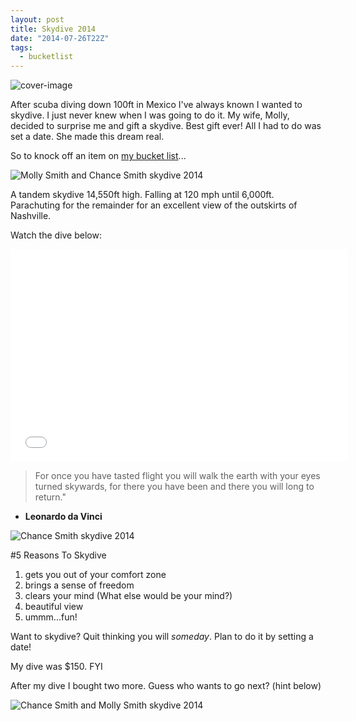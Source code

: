 ```yaml
---
layout: post
title: Skydive 2014
date: "2014-07-26T22Z"
tags:
  - bucketlist
---
```


![cover-image](/content/images/2014/Jul/IMG_3559-1.JPG)

After scuba diving down 100ft in Mexico I've always known I wanted to skydive. I just never knew when I was going to do it. My wife, Molly, decided to surprise me and gift a skydive. Best gift ever! All I had to do was set a date. She made this dream real.

So to knock off an item on [my bucket list](http://chancesmith.org/bucketlist)...

![Molly Smith and Chance Smith skydive 2014](/content/images/2014/Jul/IMG_5794.JPG)

A tandem skydive 14,550ft high. Falling at 120 mph until 6,000ft. Parachuting for the remainder for an excellent view of the outskirts of Nashville.

Watch the dive below:

<iframe width="540" height="340" src="//www.youtube.com/embed/AwYPxQpnisc?rel=0" frameborder="0" allowfullscreen></iframe>

> For once you have tasted flight you will walk the earth with your eyes turned skywards, for there you have been and there you will long to return."

- **Leonardo da Vinci**

![Chance Smith skydive 2014](/content/images/2014/Jul/IMG_5839.JPG)

#5 Reasons To Skydive

1. gets you out of your comfort zone
2. brings a sense of freedom
3. clears your mind (What else would be your mind?)
4. beautiful view
5. ummm...fun!

Want to skydive? Quit thinking you will _someday_. Plan to do it by setting a date!

My dive was \$150. FYI

After my dive I bought two more. Guess who wants to go next? (hint below)

![Chance Smith and Molly Smith skydive 2014](/content/images/2014/Jul/IMG_5788.JPG)
